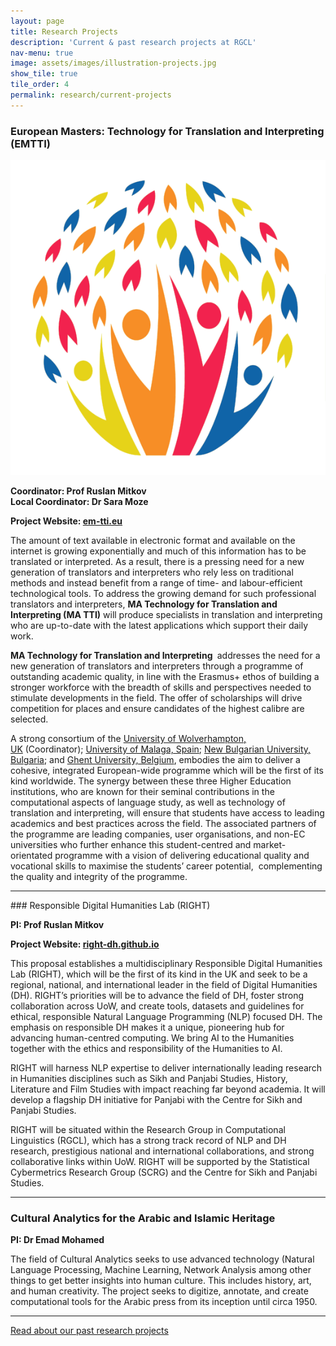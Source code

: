 ```yaml
---
layout: page
title: Research Projects 
description: 'Current & past research projects at RGCL'
nav-menu: true
image: assets/images/illustration-projects.jpg
show_tile: true
tile_order: 4
permalink: research/current-projects
---
```



### <span class="icon fa-solid fa-bookmark"></span> European Masters: Technology for Translation and Interpreting (EMTTI)

<span class="image right"><img src="/assets/images/illustration-seminar_emtti.png" alt="EMTTI logo"></span>
<!-- <a href="http://rgcl.wlv.ac.uk/wp-content/uploads/2021/02/color_logo_transparent-scaled.jpg"><img loading="lazy" class="size-medium wp-image-5194 alignright" src="http://rgcl.wlv.ac.uk/wp-content/uploads/2021/02/color_logo_transparent-300x134.jpg" alt="" width="300" height="134" srcset="http://rgcl.wlv.ac.uk/wp-content/uploads/2021/02/color_logo_transparent-300x134.jpg 300w, http://rgcl.wlv.ac.uk/wp-content/uploads/2021/02/color_logo_transparent-1024x459.jpg 1024w, http://rgcl.wlv.ac.uk/wp-content/uploads/2021/02/color_logo_transparent-768x344.jpg 768w, http://rgcl.wlv.ac.uk/wp-content/uploads/2021/02/color_logo_transparent-1536x688.jpg 1536w, http://rgcl.wlv.ac.uk/wp-content/uploads/2021/02/color_logo_transparent-2048x918.jpg 2048w, http://rgcl.wlv.ac.uk/wp-content/uploads/2021/02/color_logo_transparent-624x280.jpg 624w" sizes="(max-width: 300px) 100vw, 300px" /></a>   -->
**Coordinator: Prof Ruslan Mitkov**  
**Local Coordinator: Dr Sara Moze**

**Project Website: <a href="https://em-tti.eu/">em-tti.eu</a>**

The amount of text available in electronic format and available on the internet is growing exponentially and much of this information has to be translated or interpreted. As a result, there is a pressing need for a new generation of translators and interpreters who rely less on traditional methods and instead benefit from a range of time- and labour-efficient technological tools. To address the growing demand for such professional translators and interpreters, **MA Technology for Translation and Interpreting (MA TTI)** will produce specialists in translation and interpreting who are up-to-date with the latest applications which support their daily work.

**MA Technology for Translation and Interpreting&nbsp;** addresses the need for a new generation of translators and interpreters through a programme of outstanding academic quality, in line with the Erasmus+ ethos of building a stronger workforce with the breadth of skills and perspectives needed to stimulate developments in the field. The offer of scholarships will drive competition for places and ensure candidates of the highest calibre are selected.

A strong consortium of the&nbsp;<a href="https://www.wlv.ac.uk/" target="_blank" rel="noopener">University of Wolverhampton, UK</a>&nbsp;(Coordinator);&nbsp;<a href="https://www.uma.es/?set_language=en" target="_blank" rel="noopener">University of Malaga, Spain</a>; <a href="https://www.nbu.bg/en" target="_blank" rel="noopener">New Bulgarian University, Bulgaria</a>; and&nbsp;<a href="https://www.ugent.be/en">Ghent University, Belgium</a>, embodies the aim to deliver a cohesive, integrated European-wide programme which will be the first of its kind worldwide. The synergy between these three Higher Education institutions, who are known for their seminal contributions in the computational aspects of language study, as well as technology of translation and interpreting, will ensure that students have access to leading academics and best practices across the field. The associated partners of the programme are leading companies, user organisations, and non-EC universities who further enhance this student-centred and market-orientated programme with a vision of delivering educational quality and vocational skills to maximise the students’ career potential,&nbsp; complementing the quality and integrity of the programme.&nbsp;


<!-- Separator between project:  -->
<hr />
### Responsible Digital Humanities Lab (RIGHT)

**PI: Prof Ruslan Mitkov**

**Project Website: <a href="https://right-dh.github.io">right-dh.github.io</a>**

This proposal establishes a multidisciplinary Responsible Digital Humanities Lab (RIGHT), which will be the first of its kind in the UK and seek to be a regional, national, and international leader in the field of Digital Humanities (DH). RIGHT’s priorities will be to advance the field of DH, foster strong collaboration across UoW, and create tools, datasets and guidelines for ethical, responsible Natural Language Programming (NLP) focused DH. The emphasis on responsible DH makes it a unique, pioneering hub for advancing human-centred computing. We bring AI to the Humanities together with the ethics and responsibility of the Humanities to AI.

RIGHT will harness NLP expertise to deliver internationally leading research in Humanities disciplines such as Sikh and Panjabi Studies, History, Literature and Film Studies with impact reaching far beyond academia. It will develop a flagship DH initiative for Panjabi with the Centre for Sikh and Panjabi Studies.

RIGHT will be situated within the Research Group in Computational Linguistics (RGCL), which has a strong track record of NLP and DH research, prestigious national and international collaborations, and strong collaborative links within UoW. RIGHT will be supported by the Statistical Cybermetrics Research Group (SCRG) and the Centre for Sikh and Panjabi Studies.


<!-- Separator between project:  -->
<hr />

### <span class="icon fa-solid fa-bookmark"></span> Cultural Analytics for the Arabic and Islamic Heritage

**PI: Dr Emad Mohamed**

The field of Cultural Analytics seeks to use advanced technology (Natural Language Processing, Machine Learning, Network Analysis among other things to get better insights into human culture.
This includes history, art, and human creativity. 
The project seeks to digitize, annotate, and create computational tools for the Arabic press from its inception until circa 1950.




<!-- ------------------ -->
<!-- /!\ DO NOT REMOVE  -->
<!-- ------------------ -->
<hr />
<a href="{{ site.url | relative_url }}/research/past-projects" class="button special fit small">Read about our past research projects</a>
<!-- -------------- -->
